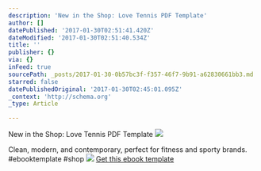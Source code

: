 ```yaml
---
description: 'New in the Shop: Love Tennis PDF Template'
author: []
datePublished: '2017-01-30T02:51:41.420Z'
dateModified: '2017-01-30T02:51:40.534Z'
title: ''
publisher: {}
via: {}
inFeed: true
sourcePath: _posts/2017-01-30-0b57bc3f-f357-46f7-9b91-a62830661bb3.md
starred: false
datePublishedOriginal: '2017-01-30T02:45:01.095Z'
_context: 'http://schema.org'
_type: Article

---
```

New in the Shop: Love Tennis PDF Template
![](https://the-grid-user-content.s3-us-west-2.amazonaws.com/caf99f4f-46db-4f0a-98ea-45a4198e021e.png)

Clean, modern, and contemporary, perfect for fitness and sporty brands. \#ebooktemplate \#shop
![](https://s3-us-west-2.amazonaws.com/the-grid-img/p/19e7f67a4a14209cfe060f6c4561edde85f9a9c5.png)
[Get this ebook template][0]

[0]: http://gretcho.link/shop-ebook-template-love-tennis